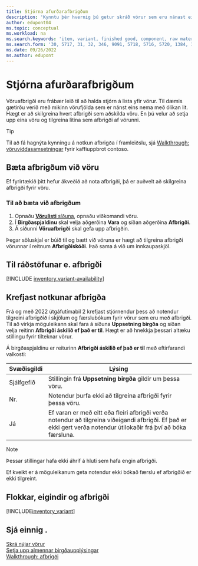```yaml
---
title: Stjórna afurðarafbrigðum
description: 'Kynntu þér hvernig þú getur skráð vörur sem eru nánast eins en hvað varðar lit, stærð eða efni sem vöruafbrigði.'
author: edupont04
ms.topic: conceptual
ms.workload: na
ms.search.keywords: 'item, variant, finished good, component, raw material, assembly item, item substitution'
ms.search.form: '30, 5717, 31, 32, 346, 9091, 5718, 5716, 5720, 1384, 1383, 35, 5404, 1378, 5719'
ms.date: 09/26/2022
ms.author: edupont
---
```

# <a name="manage-product-variants"></a><a name="manage-product-variants"></a><a name="manage-product-variants"></a>Stjórna afurðarafbrigðum

Vöruafbrigði eru frábær leið til að halda stjórn á lista yfir vörur. Til dæmis gætirðu verið með mikinn vörufjölda sem er nánst eins nema með ólíkan lit. Hægt er að skilgreina hvert afbrigði sem aðskilda vöru. En þú velur að setja upp eina vöru og tilgreina litina sem afbrigði af vörunni.  

> [!TIP]
> Til að fá hagnýta kynningu á notkun afbrigða í framleiðslu, sjá  [Walkthrough: vöruvíddasamsetningar](contoso-coffee/manufacturing/variants.md)  fyrir kaffiuppbrot contoso.  

## <a name="add-variants-to-an-item"></a><a name="add-variants-to-an-item"></a><a name="add-variants-to-an-item"></a>Bæta afbrigðum við vöru

Ef fyrirtækið þitt hefur ákveðið að nota afbrigði, þá er auðvelt að skilgreina afbrigði fyrir vöru.  

### <a name="to-add-variants"></a><a name="to-add-variants"></a><a name="to-add-variants"></a>Til að bæta við afbrigðum

1. Opnaðu [ **Vörulisti** síðuna](https://businesscentral.dynamics.com/?page=31), opnaðu viðkomandi vöru.  
2. Í **Birgðaspjaldinu** skal velja aðgerðina **Vara** og síðan aðgerðina **Afbrigði**.  
3. Á síðunni **Vöruafbrigði** skal gefa upp afbrigðin.  

Þegar söluskjal er búið til og bætt við vöruna er hægt að tilgreina afbrigði vörunnar í reitnum **Afbrigðiskóði**. Það sama á við um innkaupaskjöl.  

## <a name="item-availability-by-variant"></a><a name="item-availability-by-variant"></a><a name="item-availability-by-variant"></a>Til ráðstöfunar e. afbrigði

[!INCLUDE [inventory_variant-availability](includes/inventory_variant-availability.md)]

## <a name="require-use-of-variants"></a><a name="require-use-of-variants"></a><a name="require-use-of-variants"></a>Krefjast notkunar afbrigða

Frá og með 2022 útgáfutímabil 2 krefjast stjórnendur þess að notendur tilgreini afbrigðið í skjölum og færslubókum fyrir vörur sem eru með afbrigði. Til að virkja möguleikann skal fara á síðuna **Uppsetning birgða** og síðan velja reitinn **Afbrigði áskilið ef það er til**. Hægt er að hnekkja þessari altæku stillingu fyrir tilteknar vörur.  

Á birgðaspjaldinu er reiturinn **Afbrigði áskilið ef það er til** með eftirfarandi valkosti:

|Svæðisgildi |Lýsing|
|---------|----|
|Sjálfgefið| Stillingin frá **Uppsetning birgða** gildir um þessa vöru.|
|Nr.| Notendur þurfa ekki að tilgreina afbrigði fyrir þessa vöru.|
|Já| Ef varan er með eitt eða fleiri afbrigði verða notendur að tilgreina viðeigandi afbrigði. Ef það er ekki gert verða notendur útilokaðir frá því að bóka færsluna.|

> [!NOTE]
> Þessar stillingar hafa ekki áhrif á hluti sem hafa engin afbrigði.

Ef kveikt er á möguleikanum geta notendur ekki bókað færslu ef afbrigðið er ekki tilgreint.

## <a name="categories-attributes-and-variants"></a><a name="categories-attributes-and-variants"></a><a name="categories-attributes-and-variants"></a>Flokkar, eigindir og afbrigði

[!INCLUDE[inventory_variant](includes/inventory_variant.md)]

## <a name="see-also"></a><a name="see-also"></a><a name="see-also"></a>Sjá einnig .

[Skrá nýjar vörur](inventory-how-register-new-items.md)  
[Setja upp almennar birgðaupplýsingar](inventory-how-setup-general.md)  
[Walkthrough: afbrigði](contoso-coffee/manufacturing/variants.md)  
